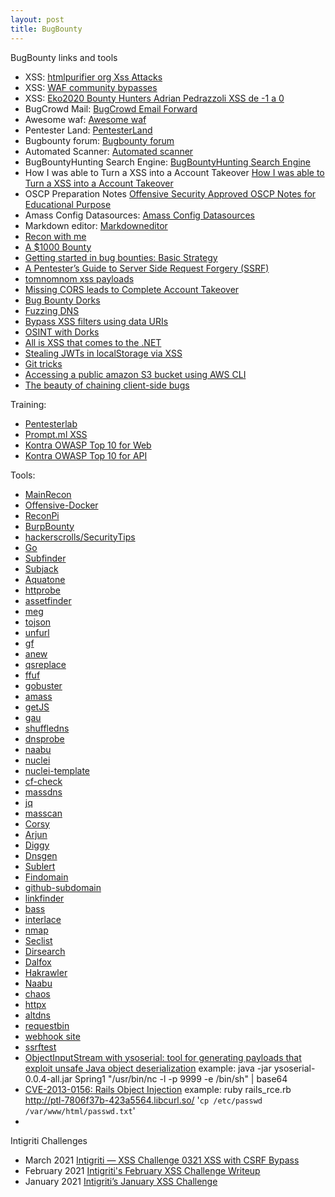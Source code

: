 ```yaml
---
layout: post
title: BugBounty
---
```


BugBounty links and tools

- XSS: [htmlpurifier org Xss Attacks](http://htmlpurifier.org/live/smoketests/xssAttacks.php)
- XSS: [WAF community bypasses](https://github.com/waf-bypass-maker/waf-community-bypasses)
- XSS: [Eko2020 Bounty Hunters Adrian Pedrazzoli XSS de -1 a 0](https://www.youtube.com/watch?v=vTYx4DGu6w8)
- BugCrowd Mail: [BugCrowd Email Forward](https://docs.bugcrowd.com/researchers/participating-in-program/your-bugcrowdninja-email-address/#:~:text=As%20an%20active%20Bugcrowd%20researcher,cases%20is%20required%20for%20testing.)
- Awesome waf: [Awesome waf](https://github.com/0xInfection/Awesome-WAF)
- Pentester Land: [PentesterLand](https://pentester.land/)
- Bugbounty forum: [Bugbounty forum](https://bugbountyforum.com/tools/recon/)
- Automated Scanner: [Automated scanner](https://github.com/0xspade/Automated-Scanner)
- BugBountyHunting Search Engine: [BugBountyHunting Search Engine](https://www.bugbountyhunting.com/)
- How I was able to Turn a XSS into a Account Takeover [How I was able to Turn a XSS into a Account Takeover](https://pullerjsecu.medium.com/how-i-was-able-to-turn-a-xss-into-a-account-takeover-ae0c478640e7)
- OSCP Preparation Notes 
[Offensive Security Approved OSCP Notes for Educational Purpose](https://oscpnotes.infosecsanyam.in/My_OSCP_Preparation_Notes.html)
- Amass Config Datasources: [Amass Config Datasources](https://www.hahwul.com/2020/09/23/amass-go-deep-in-the-sea-with-free-apis/)
- Markdown editor: [Markdowneditor](https://stackedit.io/app#)
- [Recon with me](https://dhiyaneshgeek.github.io/bug/bounty/2020/02/06/recon-with-me/)
- [A $1000 Bounty](https://gauravnarwani.com/a-1000-bounty/)
- [Getting started in bug bounties: Basic Strategy](https://thexssrat.medium.com/getting-started-in-bug-bounties-basic-strategy-e592fb552004)
- [A Pentester’s Guide to Server Side Request Forgery (SSRF)](https://cobalt.io/blog/a-pentesters-guide-to-server-side-request-forgery-ssrf)
- [tomnomnom xss payloads](https://gist.github.com/tomnomnom/14a918f707ef0685fdebd90545580309)
- [Missing CORS leads to Complete Account Takeover](https://nirajmodi51.medium.com/missing-cors-leads-to-complete-account-takeover-1ed4b53bf9f2)
- [Bug Bounty Dorks](https://github.com/sushiwushi/bug-bounty-dorks)
- [Fuzzing DNS](https://twitter.com/DragonJAR/status/1314592475831468036?s=20)
- [Bypass XSS filters using data URIs](https://www.paladion.net/blogs/bypass-xss-filters-using-data-uris)
- [OSINT with Dorks](https://dorks.faisalahmed.me/?fbclid=IwAR37l4KS21HbYPNAnNkEdh8fwEP8Vo-ekDwNkLYoLsQPWR9ulvBpGY9YrSw#)
- [All is XSS that comes to the .NET](https://blog.isec.pl/all-is-xss-that-comes-to-the-net/)
- [Stealing JWTs in localStorage via XSS](https://github.com/ltiisidii/ltiisidii/blob/master/_posts/2021-1-20-bugbounty.md)
- [Git tricks](https://www.adityathebe.com/journal/4)
- [Accessing a public amazon S3 bucket using AWS CLI](http://krparajuli.com/aws/amazon/s3/bucket/cli/2021/02/07/accessing-a-public-amazon-s3-bucket-using-aws-cli.html)
- [The beauty of chaining client-side bugs](https://master-sec.medium.com/the-beauty-of-chaining-client-side-bugs-759e1091eabf)

Training: 
- [Pentesterlab](https://pentesterlab.com/referral/XdNtpQg5-dgPyg)
- [Prompt.ml XSS](http://prompt.ml/)
- [Kontra OWASP Top 10 for Web](https://application.security/free/owasp-top-10)
- [Kontra OWASP Top 10 for API](https://application.security/free/owasp-top-10-API)

Tools: 

- [MainRecon](https://github.com/l34r00t/mainRecon)
- [Offensive-Docker](https://github.com/aaaguirrep/offensive-docker)
- [ReconPi](https://github.com/x1mdev/ReconPi)
- [BurpBounty](https://burpbounty.net/)
- [hackerscrolls/SecurityTips](https://github.com/hackerscrolls/SecurityTips)
- [Go](https://github.com/golang)
- [Subfinder](https://github.com/projectdiscovery/subfinder/cmd/subfinder)
- [Subjack](https://github.com/haccer/subjack)
- [Aquatone](https://github.com/michenriksen/aquatone)
- [httprobe](https://github.com/tomnomnom/httprobe)
- [assetfinder](https://github.com/tomnomnom/assetfinder)
- [meg](https://github.com/tomnomnom/meg)
- [tojson](https://github.com/tomnomnom/hacks/tojson)
- [unfurl](https://github.com/tomnomnom/unfurl)
- [gf](https://github.com/tomnomnom/gf)
- [anew](https://github.com/tomnomnom/anew)
- [qsreplace](https://github.com/tomnomnom/qsreplace)
- [ffuf](https://github.com/ffuf/ffuf)
- [gobuster](https://github.com/OJ/gobuster)
- [amass](https://github.com/OWASP/Amass)
- [getJS](https://github.com/003random/getJS)
- [gau](https://github.com/lc/gau)
- [shuffledns](https://github.com/projectdiscovery/shuffledns/cmd/shuffledns)
- [dnsprobe](https://github.com/projectdiscovery/dnsprobe)
- [naabu](https://github.com/projectdiscovery/naabu/cmd/naabu)
- [nuclei](https://github.com/projectdiscovery/nuclei/cmd/nuclei)
- [nuclei-template](https://github.com/projectdiscovery/nuclei-templates)
- [cf-check](https://github.com/dwisiswant0/cf-check)
- [massdns](https://github.com/blechschmidt/massdns)
- [jq](https://stedolan.github.io/jq/)
- [masscan](https://github.com/robertdavidgraham/masscan)
- [Corsy](https://github.com/s0md3v/Corsy)
- [Arjun](https://github.com/s0md3v/Arjun)
- [Diggy](https://github.com/s0md3v/Diggy)
- [Dnsgen](https://github.com/ProjectAnte/dnsgen)
- [Sublert](https://github.com/yassineaboukir/sublert)
- [Findomain](https://github.com/Edu4rdSHL/findomain)
- [github-subdomain](https://raw.githubusercontent.com/gwen001/github-search/master/github-subdomains.py)
- [linkfinder](https://github.com/GerbenJavado/LinkFinder)
- [bass](https://github.com/Abss0x7tbh/bass)
- [interlace](https://github.com/codingo/Interlace)
- [nmap](https://nmap.org)
- [Seclist](https://github.com/danielmiessler/SecList)
- [Dirsearch](https://github.com/maurosoria/dirsearch)
- [Dalfox](https://github.com/hahwul/dalfox)
- [Hakrawler](https://github.com/hakluke/hakrawler)
- [Naabu](https://github.com/projectdiscovery/naabu)
- [chaos](https://github.com/projectdiscovery/chaos-client)
- [httpx](https://github.com/projectdiscovery/httpx)
- [altdns](https://github.com/infosec-au/altdns)
- [requestbin](https://requestbin.com)
- [webhook site](https://webhook.site/)
- [ssrftest](https://ssrftest.com)
- [ObjectInputStream with ysoserial: tool for generating payloads that exploit unsafe Java object deserialization](https://github.com/frohoff/ysoserial)
example: java -jar ysoserial-0.0.4-all.jar Spring1 "/usr/bin/nc -l -p 9999 -e /bin/sh" | base64
- [CVE-2013-0156: Rails Object Injection](https://gist.github.com/postmodern/4499206) example: ruby rails_rce.rb http://ptl-7806f37b-423a5564.libcurl.so/ '`cp /etc/passwd /var/www/html/passwd.txt`'
-

Intigriti Challenges 
- March 2021 [Intigriti — XSS Challenge 0321 XSS with CSRF Bypass](https://fh4ntke.medium.com/intigriti-xss-challenge-0321-472ae0a48254)
- February 2021 [Intigriti's February XSS Challenge Writeup](https://blog.xss.am/2021/02/intigriti-february-xss-challenge/)
- January 2021 [Intigriti’s January XSS Challenge](https://infosecwriteups.com/intigritis-january-xss-challenge-4475265edaa7)
